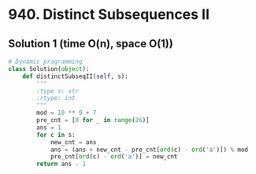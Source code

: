 # 940. Distinct Subsequences II

## Solution 1 (time O(n), space O(1))

```python
# Dynamic programming
class Solution(object):
    def distinctSubseqII(self, s):
        """
        :type s: str
        :rtype: int
        """
        mod = 10 ** 9 + 7
        pre_cnt = [0 for _ in range(26)]
        ans = 1
        for c in s:
            new_cnt = ans
            ans = (ans + new_cnt - pre_cnt[ord(c) - ord('a')]) % mod
            pre_cnt[ord(c) - ord('a')] = new_cnt
        return ans - 1
```
